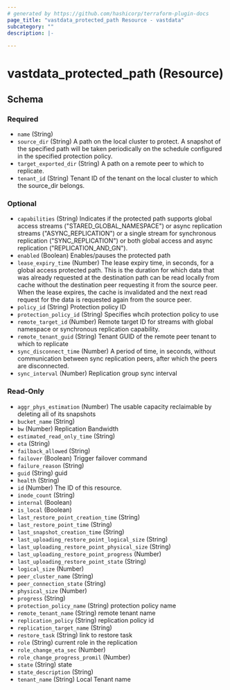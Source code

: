 ```yaml
---
# generated by https://github.com/hashicorp/terraform-plugin-docs
page_title: "vastdata_protected_path Resource - vastdata"
subcategory: ""
description: |-
  
---
```


# vastdata_protected_path (Resource)





<!-- schema generated by tfplugindocs -->
## Schema

### Required

- `name` (String)
- `source_dir` (String) A path on the local cluster to protect. A snapshot of the specified path will be taken periodically on the schedule configured in the specified protection policy.
- `target_exported_dir` (String) A path on a remote peer to which to replicate.
- `tenant_id` (String) Tenant ID of the tenant on the local cluster to which the source_dir belongs.

### Optional

- `capabilities` (String) Indicates if the protected path supports global access streams ("STARED_GLOBAL_NAMESPACE") or async replication streams ("ASYNC_REPLICATION") or a single stream for synchronous replication ("SYNC_REPLICATION") or both global access and async replication ("REPLICATION_AND_GN").
- `enabled` (Boolean) Enables/pauses the protected path
- `lease_expiry_time` (Number) The lease expiry time, in seconds, for a global access protected path. This is the duration for which data that was already requested at the destination path can be read locally from cache without the destination peer requesting it from the source peer. When the lease expires, the cache is invalidated and the next read request for the data is requested again from the source peer.
- `policy_id` (String) Protection policy ID
- `protection_policy_id` (String) Specifies whcih protection policy to use
- `remote_target_id` (Number) Remote target ID for streams with global namespace or synchronous replication capability.
- `remote_tenant_guid` (String) Tenant GUID of the remote peer tenant to which to replicate
- `sync_disconnect_time` (Number) A period of time, in seconds, without communication between sync replication peers, after which the peers are disconnected.
- `sync_interval` (Number) Replication group sync interval

### Read-Only

- `aggr_phys_estimation` (Number) The usable capacity reclaimable by deleting all of its snapshots
- `bucket_name` (String)
- `bw` (Number) Replication Bandwidth
- `estimated_read_only_time` (String)
- `eta` (String)
- `failback_allowed` (String)
- `failover` (Boolean) Trigger failover command
- `failure_reason` (String)
- `guid` (String) guid
- `health` (String)
- `id` (Number) The ID of this resource.
- `inode_count` (String)
- `internal` (Boolean)
- `is_local` (Boolean)
- `last_restore_point_creation_time` (String)
- `last_restore_point_time` (String)
- `last_snapshot_creation_time` (String)
- `last_uploading_restore_point_logical_size` (String)
- `last_uploading_restore_point_physical_size` (String)
- `last_uploading_restore_point_progress` (Number)
- `last_uploading_restore_point_state` (String)
- `logical_size` (Number)
- `peer_cluster_name` (String)
- `peer_connection_state` (String)
- `physical_size` (Number)
- `progress` (String)
- `protection_policy_name` (String) protection policy name
- `remote_tenant_name` (String) remote tenant name
- `replication_policy` (String) replication policy id
- `replication_target_name` (String)
- `restore_task` (String) link to restore task
- `role` (String) current role in the replication
- `role_change_eta_sec` (Number)
- `role_change_progress_promil` (Number)
- `state` (String) state
- `state_description` (String)
- `tenant_name` (String) Local Tenant name
